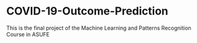 # COVID-19-Outcome-Prediction
This is the final project of the Machine Learning and Patterns Recognition Course in ASUFE 
